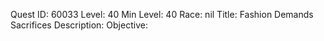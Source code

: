 Quest ID: 60033
Level: 40
Min Level: 40
Race: nil
Title: Fashion Demands Sacrifices
Description: 
Objective: 
